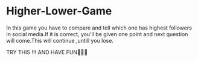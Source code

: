 # Higher-Lower-Game

In this game you have to compare and tell which one has highest followers in social media.If it is correct, you'll be given one point and next question will come.This will continue ,untill you lose.

TRY THIS !!! AND HAVE FUN🥳🥳🥳

